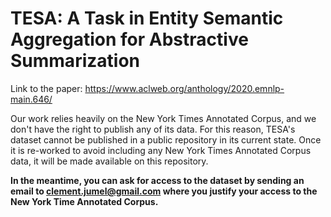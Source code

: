 # TESA: A Task in Entity Semantic Aggregation for Abstractive Summarization

Link to the paper: https://www.aclweb.org/anthology/2020.emnlp-main.646/

Our work relies heavily on the New York Times Annotated Corpus, and we don't have the
right to publish any of its data.
For this reason, TESA's dataset cannot be published in a public repository in its current
state.
Once it is re-worked to avoid including any New York Times Annotated Corpus data, it will
be made available on this repository.

**In the meantime, you can ask for access to the dataset by sending an email to
clement.jumel@gmail.com where you justify your access to the New York Time Annotated
Corpus.**
